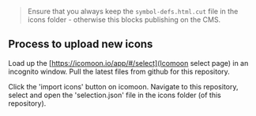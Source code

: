 >Ensure that you always keep the `symbol-defs.html.cut` file in the icons folder - otherwise this blocks publishing on the CMS.

## Process to upload new icons

Load up the [https://icomoon.io/app/#/select](Icomoon select page) in an incognito window. Pull the latest files from github for this repository.

Click the 'import icons' button on icomoon. Navigate to this repository, select and open the 'selection.json' file in the icons folder (of this repository).